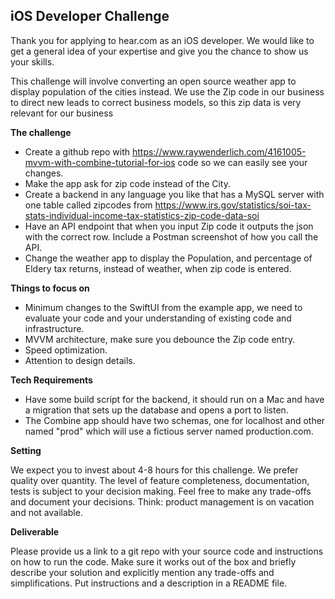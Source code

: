 ## iOS Developer Challenge

Thank you for applying to hear.com as an iOS developer. We would like to get a general idea of your expertise and give you the chance to show us your skills.

This challenge will involve converting an open source weather app to display population of the cities instead. We use the Zip code in our business to direct new leads to correct business models, so this zip data is very relevant for our business

**The challenge**

 * Create a github repo with https://www.raywenderlich.com/4161005-mvvm-with-combine-tutorial-for-ios code so we can easily see your changes.
 * Make the app ask for zip code instead of the City.
 * Create a backend in any language you like that has a MySQL server with one table called zipcodes from https://www.irs.gov/statistics/soi-tax-stats-individual-income-tax-statistics-zip-code-data-soi
 * Have an API endpoint that when you input Zip code it outputs the json with the correct row. Include a Postman screenshot of how you call the API.
 * Change the weather app to display the Population, and percentage of Eldery tax returns, instead of weather, when zip code is entered.

**Things to focus on**

 * Minimum changes to the SwiftUI from the example app, we need to evaluate your code and your understanding of existing code and infrastructure.
 * MVVM architecture, make sure you debounce the Zip code entry.
 * Speed optimization.
 * Attention to design details.

**Tech Requirements**

- Have some build script for the backend, it should run on a Mac and have a migration that sets up the database and opens a port to listen.
- The Combine app should have two schemas, one for localhost and other named "prod" which will use a fictious server named production.com.

**Setting**

We expect you to invest about 4-8 hours for this challenge. We prefer quality over quantity. The level of feature completeness, documentation, tests is subject to your decision making. Feel free to make any trade-offs and document your decisions. Think: product management is on vacation and not available.

**Deliverable**

Please provide us a link to a git repo with your source code and instructions on how to run the code. Make sure it works out of the box and briefly describe your solution and explicitly mention any trade-offs and simplifications. Put instructions and a description in a README file.
